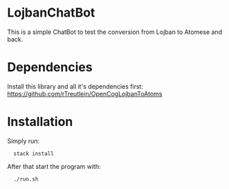 # LojbanChatBot

This is a simple ChatBot to test the conversion from Lojban to Atomese and back.

# Dependencies

Install this library and all it's dependencies first:  
https://github.com/rTreutlein/OpenCogLojbanToAtoms

# Installation

Simply run: 
```
  stack install
```
After that start the program with:
```
  ./run.sh
```
